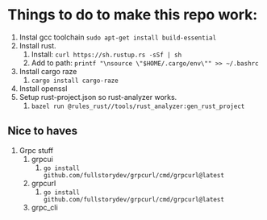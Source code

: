 # Things to do to make this repo work:


1. Instal gcc toolchain `sudo apt-get install build-essential`
2. Install rust.
   1. Install: `curl https://sh.rustup.rs -sSf | sh`
   2. Add to path: `printf "\nsource \"$HOME/.cargo/env\"" >> ~/.bashrc`
3. Install cargo raze
   1. `cargo install cargo-raze`
4. Install openssl
5. Setup rust-project.json so rust-analyzer works.
   1. `bazel run @rules_rust//tools/rust_analyzer:gen_rust_project`




## Nice to haves

1. Grpc stuff
   1. grpcui
      1. `go install github.com/fullstorydev/grpcurl/cmd/grpcurl@latest`
   2. grpcurl
      1. `go install github.com/fullstorydev/grpcurl/cmd/grpcurl@latest`
   3. grpc_cli
